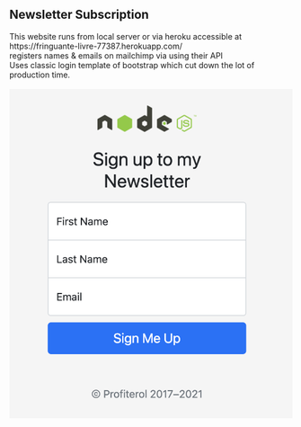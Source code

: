 <!DOCTYPE html>
<html>
<head>
</head>
<body>

<h2>Newsletter Subscription</h2>

<div>
This website runs from local server or via heroku accessible at https://fringuante-livre-77387.herokuapp.com/<br>
registers names & emails on mailchimp via using their API<br>
Uses classic login template of bootstrap which cut down the lot of production time.<br>
<br>
</div>
<img src="shot/1.png" alt="Screenshot">
</body>
</html>
